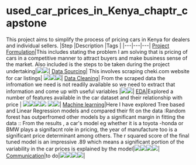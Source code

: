 # used_car_prices_in_Kenya_chaptr_capstone
This project aims to simplify the process of pricing cars in Kenya for dealers and individual sellers.
|Step |Description |Tags |
|---|---|---|
[Project Formulation](https://github.com/okothchristopher/used_car_prices_in_Kenya_chaptr_capstone/blob/main/files/used%20car%20price%20in%20Kenya%20machine%20learning%20project%20.pdf)|This includes stating the problem I am solving that is pricing of cars in a competitive manner to attract buyers and make business sense of the market. Also included is the steps to be taken during the project undertaking|<img src="https://img.shields.io/badge/-google_docs-81D4FA"><img src="https://img.shields.io/badge/-Github-black">|
[Data Sourcing](https://github.com/okothchristopher/used_car_prices_in_Kenya_chaptr_capstone/blob/main/files/used_car_price_estimator_in_kenya.ipynb)| This involves scraping cheki.com website for car listings| <img src="https://img.shields.io/badge/-Python-green"><img src="https://img.shields.io/badge/-BeautifulSoup-blue"><img src="https://img.shields.io/badge/-Requests-red">|
[Data Cleaning](https://github.com/okothchristopher/used_car_prices_in_Kenya_chaptr_capstone/blob/main/files/cars_cheki.R)| From the scraped data the infromation we need is not readily available so we need to extract that information and come up with useful variables |<img src="https://img.shields.io/badge/-R-navy"><img src="https://img.shields.io/badge/-Tidyverse-purple">|
[EDA](https://github.com/okothchristopher/used_car_prices_in_Kenya_chaptr_capstone/blob/main/files/used_car_price_eda.ipynb)|Explored a number of features available in the car dataset and their relationship with price | <img src="https://img.shields.io/badge/-matplotlib-116C69"><img src="https://img.shields.io/badge/-pandas-116C14"><img src="https://img.shields.io/badge/-plotly-FC3A13"><img src="https://img.shields.io/badge/-Python-56C28E"> <img src="https://img.shields.io/badge/-matplotlib-116C69"><img src="https://img.shields.io/badge/-sweetviz-116C15">|
[Machine learning]()|Here I have explored Tree based and Linear Regression models and compared their fit on the data :Random forest has outperfromed other models by a significant margin in fitting the data :: From the results , a car's model eg whether it is a toyota -honda or BMW plays a signifacnt role in pricing, the year of manufacture too is a significant price determinant among others. The r squared score of the final tuned model is an impressive .89 which means a significant portion of the variability in the car prices is explained by the model|<img src="https://img.shields.io/badge/-sklearn-56C2BF"><img src="https://img.shields.io/badge/-Regression-5668C2"><img src="https://img.shields.io/badge/-Xgboost-40153D"><img src="https://img.shields.io/badge/-Python-56C28E">|
[Communication]()|to do|<img src="https://img.shields.io/badge/-streamlit-FC5BA6"><img src="https://img.shields.io/badge/-docker-5668C2"><img src="https://img.shields.io/badge/-FLask-40153D"><img src="https://img.shields.io/badge/-Python-56C28E">|
